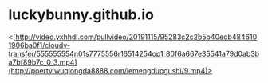 # luckybunny.github.io

<[http://video.yxhhdl.com/pullvideo/20191115/95283c2c2b5b40edb4846101906ba0f1/cloudv-transfer/555555554n01s7775556r16514254op1_80f6a667e35541a79d0ab3ba7bf89b7c_0_3.mp4](http://poerty.wuqiongda8888.com/lemengduogushi/9.mp4)>
